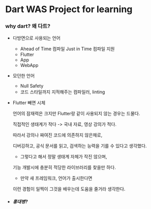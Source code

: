 # Dart WAS Project for learning

### why dart? 왜 다트?

+ 다방면으로 사용되는 언어
    + Ahead of Time 컴파일
        Just in Time 컴파일 지원
    + Flutter
    + App
    + WebApp

+ 모던한 언어
    + Null Safety
    + 코드 스타일까지 지적해주는
    컴파일러, linting

+ Flutter 빼면 시체

    언어의 잠재력은 크지만 Flutter랑 같이 사용되지 않는 경우는 드물다.

    직접적인 생태계가 작다 -> 국내 자료, 영상 강의가 적다.

    따라서 강의나 짜여진 코드에 의존하지 않은채로,

    디버깅하고, 공식 문서를 읽고, 검색하는 능력을 기를 수 있다고 생각했다.

    + 그렇다고 해서 정말 생태계 자체가 작진 않으며,

    기능 개발시에 충분히 적당한 라이브러리를 찾을만 하다.
    
    + 만약 새 프레임워크, 언어가 출시한다면
    
    이런 경험이 일찍이 그것을 배우는데 도움을 줄거라 생각한다.

+ ##### 홍대병?

